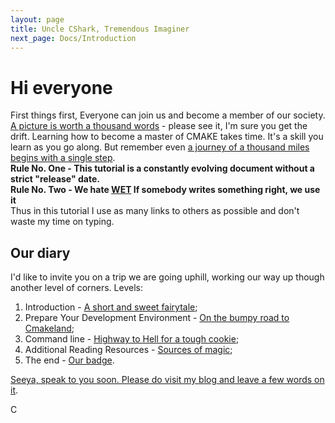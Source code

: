 ```yaml
---
layout: page
title: Uncle CShark, Tremendous Imaginer
next_page: Docs/Introduction
---
```


# Hi everyone

First things first,
Everyone can join us and become a member of our society. [A picture is worth a thousand words](Docs/Badge) - please see it, I'm sure you get the drift. Learning how to become a master of CMAKE takes time. It's a skill you learn as you go along. But remember even [a journey of a thousand miles begins with a single step](https://en.wiktionary.org/wiki/a_journey_of_a_thousand_miles_begins_with_a_single_step).  
**Rule No. One - This tutorial is a constantly evolving document without a strict "release" date.**  
**Rule No. Two - We hate [WET](https://en.wikipedia.org/wiki/Don%27t_repeat_yourself) If somebody writes something right, we use it**  
Thus in this tutorial I use as many links to others as possible and don't waste my time on typing.

## Our diary

 I'd like to invite you on a trip we are going uphill, working our way up though another level of corners.
Levels:

1. Introduction - [A short and sweet fairytale](Docs/Introduction);
2. Prepare Your Development Environment - [On the bumpy road to Cmakeland](Docs/DevelopmentEnvironment);
3. Command line - [Highway to Hell for a tough cookie](Docs/CommandLine);
4. Additional Reading Resources - [Sources of magic](Docs/AdditionalReadingResources);
5. The end - [Our badge](Docs/Badge).

[Seeya, speak to you soon. Please do visit my blog and leave a few words on it](https://unclecshark.github.io/).  

C